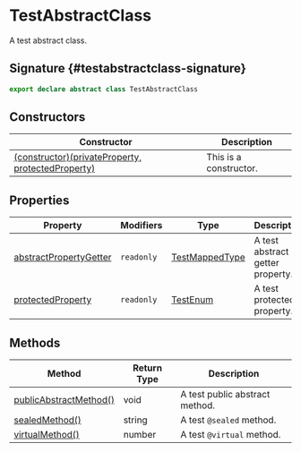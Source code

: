 # TestAbstractClass

A test abstract class.

## Signature {#testabstractclass-signature}

```typescript
export declare abstract class TestAbstractClass 
```

## Constructors

|  Constructor | Description |
|  --- | --- |
|  [(constructor)(privateProperty, protectedProperty)](docs/simple-suite-test/testabstractclass-_constructor_-constructor) | This is a constructor. |

## Properties

|  Property | Modifiers | Type | Description |
|  --- | --- | --- | --- |
|  [abstractPropertyGetter](docs/simple-suite-test/testabstractclass-abstractpropertygetter-property) | <code>readonly</code> | [TestMappedType](docs/simple-suite-test/testmappedtype-typealias) | A test abstract getter property. |
|  [protectedProperty](docs/simple-suite-test/testabstractclass-protectedproperty-property) | <code>readonly</code> | [TestEnum](docs/simple-suite-test/testenum-enum) | A test protected property. |

## Methods

|  Method | Return Type | Description |
|  --- | --- | --- |
|  [publicAbstractMethod()](docs/simple-suite-test/testabstractclass-publicabstractmethod-method) | void | A test public abstract method. |
|  [sealedMethod()](docs/simple-suite-test/testabstractclass-sealedmethod-method) | string | A test <code>@sealed</code> method. |
|  [virtualMethod()](docs/simple-suite-test/testabstractclass-virtualmethod-method) | number | A test <code>@virtual</code> method. |